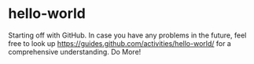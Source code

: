 # hello-world
Starting off with GitHub.
In case you have any problems in the future, feel free to look up https://guides.github.com/activities/hello-world/
for a comprehensive understanding.
Do More!
